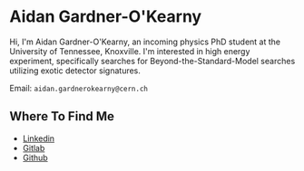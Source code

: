 # Aidan Gardner-O'Kearny


Hi, I'm Aidan Gardner-O'Kearny, an incoming physics PhD student at the University of Tennessee, Knoxville. I'm interested in high energy experiment, specifically searches for Beyond-the-Standard-Model searches utilizing exotic detector signatures.


Email: `aidan.gardnerokearny@cern.ch`

## Where To Find Me 
- [Linkedin](https://www.linkedin.com/in/aidangardnerokearny)
- [Gitlab](https://gitlab.cern.ch/agardner)
- [Github](https://github.com/aidangardnerokearny)

